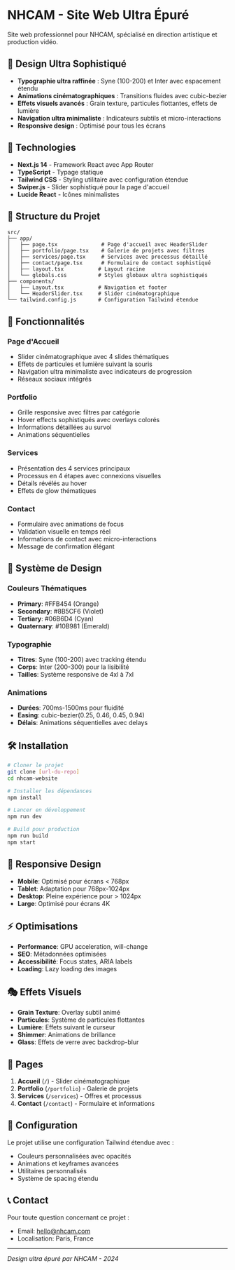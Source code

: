 # NHCAM - Site Web Ultra Épuré

Site web professionnel pour NHCAM, spécialisé en direction artistique et production vidéo.

## 🎨 Design Ultra Sophistiqué

- **Typographie ultra raffinée** : Syne (100-200) et Inter avec espacement étendu
- **Animations cinématographiques** : Transitions fluides avec cubic-bezier
- **Effets visuels avancés** : Grain texture, particules flottantes, effets de lumière
- **Navigation ultra minimaliste** : Indicateurs subtils et micro-interactions
- **Responsive design** : Optimisé pour tous les écrans

## 🚀 Technologies

- **Next.js 14** - Framework React avec App Router
- **TypeScript** - Typage statique
- **Tailwind CSS** - Styling utilitaire avec configuration étendue
- **Swiper.js** - Slider sophistiqué pour la page d'accueil
- **Lucide React** - Icônes minimalistes

## 📁 Structure du Projet

```
src/
├── app/
│   ├── page.tsx              # Page d'accueil avec HeaderSlider
│   ├── portfolio/page.tsx    # Galerie de projets avec filtres
│   ├── services/page.tsx     # Services avec processus détaillé
│   ├── contact/page.tsx      # Formulaire de contact sophistiqué
│   ├── layout.tsx           # Layout racine
│   └── globals.css          # Styles globaux ultra sophistiqués
├── components/
│   ├── Layout.tsx           # Navigation et footer
│   └── HeaderSlider.tsx     # Slider cinématographique
└── tailwind.config.js       # Configuration Tailwind étendue
```

## 🎯 Fonctionnalités

### Page d'Accueil

- Slider cinématographique avec 4 slides thématiques
- Effets de particules et lumière suivant la souris
- Navigation ultra minimaliste avec indicateurs de progression
- Réseaux sociaux intégrés

### Portfolio

- Grille responsive avec filtres par catégorie
- Hover effects sophistiqués avec overlays colorés
- Informations détaillées au survol
- Animations séquentielles

### Services

- Présentation des 4 services principaux
- Processus en 4 étapes avec connexions visuelles
- Détails révélés au hover
- Effets de glow thématiques

### Contact

- Formulaire avec animations de focus
- Validation visuelle en temps réel
- Informations de contact avec micro-interactions
- Message de confirmation élégant

## 🎨 Système de Design

### Couleurs Thématiques

- **Primary**: #FFB454 (Orange)
- **Secondary**: #8B5CF6 (Violet)
- **Tertiary**: #06B6D4 (Cyan)
- **Quaternary**: #10B981 (Emerald)

### Typographie

- **Titres**: Syne (100-200) avec tracking étendu
- **Corps**: Inter (200-300) pour la lisibilité
- **Tailles**: Système responsive de 4xl à 7xl

### Animations

- **Durées**: 700ms-1500ms pour fluidité
- **Easing**: cubic-bezier(0.25, 0.46, 0.45, 0.94)
- **Délais**: Animations séquentielles avec delays

## 🛠️ Installation

```bash
# Cloner le projet
git clone [url-du-repo]
cd nhcam-website

# Installer les dépendances
npm install

# Lancer en développement
npm run dev

# Build pour production
npm run build
npm start
```

## 📱 Responsive Design

- **Mobile**: Optimisé pour écrans < 768px
- **Tablet**: Adaptation pour 768px-1024px
- **Desktop**: Pleine expérience pour > 1024px
- **Large**: Optimisé pour écrans 4K

## ⚡ Optimisations

- **Performance**: GPU acceleration, will-change
- **SEO**: Métadonnées optimisées
- **Accessibilité**: Focus states, ARIA labels
- **Loading**: Lazy loading des images

## 🎭 Effets Visuels

- **Grain Texture**: Overlay subtil animé
- **Particules**: Système de particules flottantes
- **Lumière**: Effets suivant le curseur
- **Shimmer**: Animations de brillance
- **Glass**: Effets de verre avec backdrop-blur

## 📄 Pages

1. **Accueil** (`/`) - Slider cinématographique
2. **Portfolio** (`/portfolio`) - Galerie de projets
3. **Services** (`/services`) - Offres et processus
4. **Contact** (`/contact`) - Formulaire et informations

## 🔧 Configuration

Le projet utilise une configuration Tailwind étendue avec :

- Couleurs personnalisées avec opacités
- Animations et keyframes avancées
- Utilitaires personnalisés
- Système de spacing étendu

## 📞 Contact

Pour toute question concernant ce projet :

- Email: hello@nhcam.com
- Localisation: Paris, France

---

_Design ultra épuré par NHCAM - 2024_
